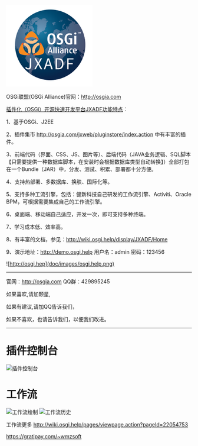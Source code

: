 ﻿![JXADF](doc/images/logo.png)

OSGi联盟(OSGi Alliance)官网：http://osgia.com

<a href="http://osgia.com" target="osgi">插件化（OSGi）开源快速开发平台JXADF功能特点</a>：

1、基于OSGi、J2EE

2、插件集市 http://osgia.com/jxweb/pluginstore/index.action 中有丰富的插件。

3、前端代码（界面、CSS、JS、图片等）、后端代码（JAVA业务逻辑、SQL脚本【只需要提供一种数据库脚本，在安装时会根据数据库类型自动转换】）全部打包在一个Bundle（JAR）中，分发、测试、积累、部署都十分方便。

4、支持热部署、多数据库、换肤、国际化等。

5、支持多种工流引擎，包括：健新科技自己研发的工作流引擎、Activiti、Oracle BPM，可根据需要集成自己的工作流引擎。

6、桌面端、移动端自己适应，开发一次，即可支持多种终端。

7、学习成本低、效率高。

8、有丰富的文档，参见：http://wiki.osgi.help/display/JXADF/Home

9、演示地址：http://demo.osgi.help 用户名：admin 密码：123456

![http://osgi.hep](doc/images/osgi.help.png)

------------------------------------
官网：http://osgia.com
QQ群：429895245

如果喜欢,请加颗星,

如果有建议,请加QQ告诉我们，

如果不喜欢，也请告诉我们，以便我们改进。


---------------------------------------------------
插件控制台
======
![插件控制台](doc/images/console.png)

工作流
=======
![工作流绘制](doc/images/wf01.png)
![工作流历史](doc/images/wf02.png)

工作流更多 http://wiki.osgi.help/pages/viewpage.action?pageId=22054753

https://gratipay.com/~wmzsoft


